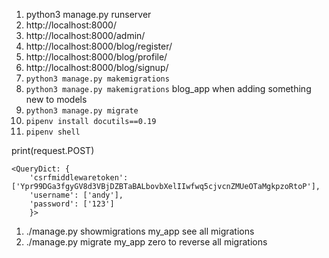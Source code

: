 1. python3 manage.py runserver
1. 	http://localhost:8000/
1. 	http://localhost:8000/admin/
1. 	http://localhost:8000/blog/register/
1. 	http://localhost:8000/blog/profile/
1. http://localhost:8000/blog/signup/
1. `python3 manage.py makemigrations `
1. `python3 manage.py makemigrations` blog_app when adding something new to models
1. `python3 manage.py migrate`
1. `pipenv install docutils==0.19`
1. `pipenv shell`

print(request.POST)  

``` 
<QueryDict: {
    'csrfmiddlewaretoken': ['Ypr99DGa3fgyGV8d3VBjDZBTaBALbovbXelIIwfwq5cjvcnZMUeOTaMgkpzoRtoP'],
    'username': ['andy'],
    'password': ['123']
    }>
```

1. ./manage.py showmigrations my_app see all migrations
1. ./manage.py migrate my_app zero to reverse all migrations
